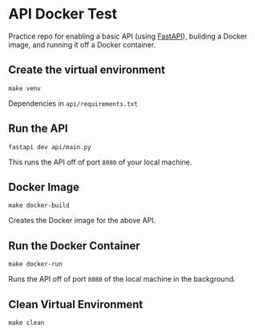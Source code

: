 # API Docker Test

Practice repo for enabling a basic API (using [FastAPI](https://fastapi.tiangolo.com/)), building a Docker image, and running it off a Docker container.

## Create the virtual environment

`make venv`

Dependencies in `api/requirements.txt`

## Run the API

`fastapi dev api/main.py`

This runs the API off of port `8080` of your local machine.

## Docker Image

`make docker-build`

Creates the Docker image for the above API.

## Run the Docker Container

`make docker-run`

Runs the API off of port `8080` of the local machine in the background.

## Clean Virtual Environment

`make clean`

